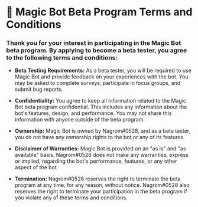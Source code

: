 # 🤖 Magic Bot Beta Program Terms and Conditions


### Thank you for your interest in participating in the Magic Bot beta program. By applying to become a beta tester, you agree to the following terms and conditions:

- **Beta Testing Requirements:** As a beta tester, you will be required to use Magic Bot and provide feedback on your experiences with the bot. You may be asked to complete surveys, participate in focus groups, and submit bug reports.

- **Confidentiality:** You agree to keep all information related to the Magic Bot beta program confidential. This includes any information about the bot's features, design, and performance. You may not share this information with anyone outside of the beta program.

- **Ownership:** Magic Bot is owned by Nagrom#0528, and as a beta tester, you do not have any ownership rights to the bot or any of its features.

- **Disclaimer of Warranties:** Magic Bot is provided on an "as is" and "as available" basis. Nagrom#0528 does not make any warranties, express or implied, regarding the bot's performance, features, or any other aspect of the bot.

- **Termination:** Nagrom#0528 reserves the right to terminate the beta program at any time, for any reason, without notice. Nagrom#0528 also reserves the right to terminate your participation in the beta program if you violate any of these terms and conditions.
